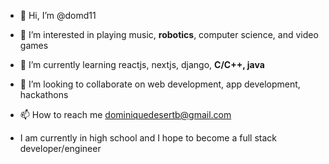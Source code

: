 - 👋 Hi, I’m @domd11
- 👀 I’m interested in playing music, **robotics**, computer science, and video games
- 🌱 I’m currently learning reactjs, nextjs, django, **C/C++, java**
- 💞️ I’m looking to collaborate on web development, app development, hackathons
- 📫 How to reach me dominiquedesertb@gmail.com

- I am currently in high school and I hope to become a full stack developer/engineer
<!---
domd11/domd11 is a ✨ special ✨ repository because its `README.md` (this file) appears on your GitHub profile.
You can click the Preview link to take a look at your changes.
--->
